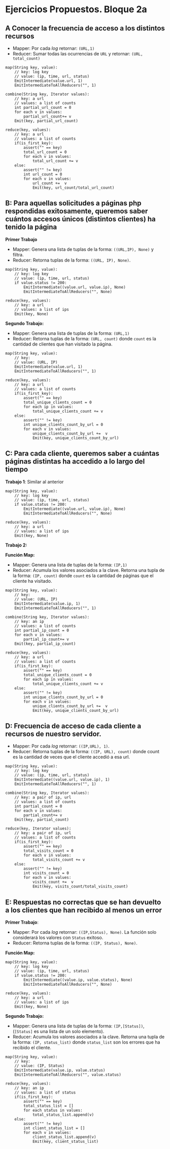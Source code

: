 # Ejercicios Propuestos. Bloque 2a




## A Conocer la frecuencia de acceso a los distintos recursos


- Mapper: Por cada *log* retornar: `(URL,1)`
- Reducer: Sumar todas las ocurrencias de `URL` y retornar: `(URL, total_count)` 


```pseudocode
map(String key, value):
	// key: log key
    // value: (ip, time, url, status)
    EmitIntermediate(value.url, 1)
    EmitIntermediateToAllReducers("", 1)

combine(String key, Iterator values):
	// key: a url
	// values: a list of counts
	int partial_url_count = 0
	for each v in values:
		partial_url_count+= v
	Emit(key, partial_url_count)

reduce(key, values):
	// key: a url
	// values: a list of counts
	if(is_first_key):
		assert("" == key)
		total_url_count = 0
		for each v in values:
			total_url_count += v
	else:
		assert("" != key)
		int url_count = 0
		for each v in values:
			url_count +=  v
			Emit(key, url_count/total_url_count)
````



## B: Para aquellas solicitudes a páginas php respondidas exitosamente, queremos saber cuántos accesos únicos (distintos clientes) ha tenido la página

**Primer Trabajo**
- Mapper: Genera una lista de tuplas de la forma: `((URL,IP), None)` y filtra.
- Reducer: Retorna tuplas de la forma: `((URL, IP), None)`.


````pseudocode
map(String key, value):
	// key: log key
    // value: (ip, time, url, status)
    if value.status != 200:
    	EmitIntermediate((value.url, value.ip), None)
    	EmitIntermediateToAllReducers("", None)

reduce(key, values):
	// key: a url
	// values: a list of ips
	Emit(key, None)

````

**Segundo Trabajo:**

- Mapper: Genera una lista de tuplas de la forma: `(URL,1)`
- Reducer: Retorna tuplas de la forma: `(URL, count)` donde `count` es la cantidad de clientes que han visitado la página.


```pseudocode
map(String key, value):
	// key: 
    // value: (URL, IP)
    EmitIntermediate(value.url, 1)
    EmitIntermediateToAllReducers("", 1)

reduce(key, values):
	// key: a url
	// values: a list of counts
	if(is_first_key):
		assert("" == key)
		total_unique_clients_count = 0
		for each ip in values:
			total_unique_clients_count += v
	else:
		assert("" != key)
		int unique_clients_count_by_url = 0
		for each v in values:
			unique_clients_count_by_url +=  v
			Emit(key, unique_clients_count_by_url)
````

## C:  Para cada cliente, queremos saber a cuántas páginas distintas ha accedido a lo largo del tiempo



**Trabajo 1**: Similar al anterior

````pseudocode
map(String key, value):
	// key: log key
    // value: (ip, time, url, status)
    if value.status != 200:
    	EmitIntermediate((value.url, value.ip), None)
    	EmitIntermediateToAllReducers("", None)

reduce(key, values):
	// key: a url
	// values: a list of ips
	Emit(key, None)

````


**Trabajo 2:**

**Función Map:**

- Mapper: Genera una lista de tuplas de la forma: `(IP,1)`
- Reducer: Acumula los valores asociados a la clave. Retorna una tupla de la forma: `(IP, count)` donde `count` es la cantidad de páginas que el cliente ha visitado.



```pseudocode
map(String key, value):
	// key: 
    // value: (URL, IP)
    EmitIntermediate(value.ip, 1)
    EmitIntermediateToAllReducers("", 1)

combine(String key, Iterator values):
	// key: an ip
	// values: a list of counts
	int partial_ip_count = 0
	for each v in values:
		partial_ip_count+= v
	Emit(key, partial_ip_count)

reduce(key, values):
	// key: a url
	// values: a list of counts
	if(is_first_key):
		assert("" == key)
		total_unique_clients_count = 0
		for each ip in values:
			total_unique_clients_count += v
	else:
		assert("" != key)
		int unique_clients_count_by_url = 0
		for each v in values:
			unique_clients_count_by_url +=  v
			Emit(key, unique_clients_count_by_url)
````


## D: Frecuencia de acceso de cada cliente a recursos de nuestro servidor.


- Mapper: Por cada *log* retornar: `((IP,URL), 1)`. 
- Reducer: Retorna tuplas de la forma: `((IP, URL), count)` donde count es la cantidad de veces que el cliente accedió a esa url.


````pseudocode
map(String key, value):
	// key: log key
    // value: (ip, time, url, status)
    EmitIntermediate((value.url, value.ip), 1)
    EmitIntermediateToAllReducers("", 1)

combine(String key, Iterator values):
	// key: a pair of ip, url
	// values: a list of counts
	int partial_count = 0
	for each v in values:
		partial_count+= v
	Emit(key, partial_count)

reduce(key, Iterator values):
	// key: a pair of ip, url
	// values: a list of counts
	if(is_first_key):
		assert("" == key)
		total_visits_count = 0
		for each v in values:
			total_visits_count += v
	else:
		assert("" != key)
		int visits_count = 0
		for each v in values:
			visits_count +=  v
			Emit(key, visits_count/total_visits_count)

````

## E: Respuestas no correctas que se han devuelto a los clientes que han recibido al menos un error


**Primer Trabajo**: 

- Mapper: Por cada *log* retornar: `((IP,Status), None)`. La función solo considerará los valores con `Status` exitoso.
- Reducer: Retorna tuplas de la forma: `((IP, Status), None)`.

**Función Map:**

````pseudocode
map(String key, value):
	// key: log key
    // value: (ip, time, url, status)
    if value.status != 200:
    	EmitIntermediate((value.ip, value.status), None)
    	EmitIntermediateToAllReducers("", None)

reduce(key, values):
	// key: a url
	// values: a list of ips
	Emit(key, None)

````

**Segundo Trabajo:**

- Mapper: Genera una lista de tuplas de la forma: `(IP,[Status])`, (`[Status]` es una lista de un solo elemento).
- Reducer: Acumula los valores asociados a la clave. Retorna una tupla de la forma: `(IP, status_list)` donde `status_list` son los errores que ha recibido el cliente.

```pseudocode
map(String key, value):
	// key: 
    // value: (IP, Status)
    EmitIntermediate(value.ip, value.status)
    EmitIntermediateToAllReducers("", value.status)

reduce(key, values):
	// key: an ip
	// values: a list of status
	if(is_first_key):
		assert("" == key)
		total_status_list = []
		for each status in values:
			total_status_list.append(v)
	else:
		assert("" != key)
		int client_status_list = []
		for each v in values:
			client_status_list.append(v)
			Emit(key, client_status_list)
````



